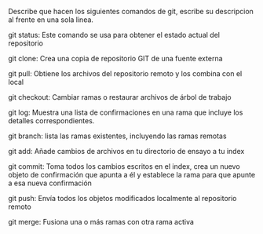 Describe que hacen los siguientes comandos de git, escribe su descripcion al frente en una sola linea.

git status: Este comando se usa para obtener el estado actual del repositorio

git clone: Crea una copia de repositorio GIT de una fuente externa

git pull: Obtiene los archivos del repositorio remoto y los combina con el local

git checkout: Cambiar ramas o restaurar archivos de árbol de trabajo

git log: Muestra una lista de confirmaciones en una rama que incluye los detalles correspondientes.

git branch: lista las ramas existentes, incluyendo las ramas remotas

git add: Añade cambios de archivos en tu directorio de ensayo a tu index

git commit: Toma todos los cambios escritos en el index, crea un nuevo objeto de confirmación que apunta a él y establece la rama para que apunte a esa nueva confirmación

git push: Envía todos los objetos modificados localmente al repositorio remoto

git merge: Fusiona una o más ramas con otra rama activa
